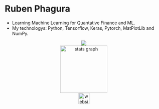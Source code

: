 # Ruben Phagura
-  Learning Machine Learning for Quantative Finance and ML.
-  My technologys: Python, Tensorflow, Keras, Pytorch, MatPlotLib and NumPy.

<div align="center">
  <img src="https://github-readme-stats.vercel.app/api/top-langs/?username=ruben2163&layout=compact"/>
</div>

<div align="center">
  <img src="https://github-readme-stats.vercel.app/api?username=ruben2163&hide_title=false&hide_rank=false&show_icons=true&include_all_commits=true&count_private=true&disable_animations=false&theme=dracula&locale=en&hide_border=false" height="150" alt="stats graph"  />
</div>

<div align="center">
  <a href="https://rubenphagura.com" target="_blank">
    <img src="https://img.shields.io/static/v1?message=Website&label=&color=E4405F&logoColor=white&labelColor=&style=for-the-badge" height="35" alt="website link"  />
  </a>
</div>
